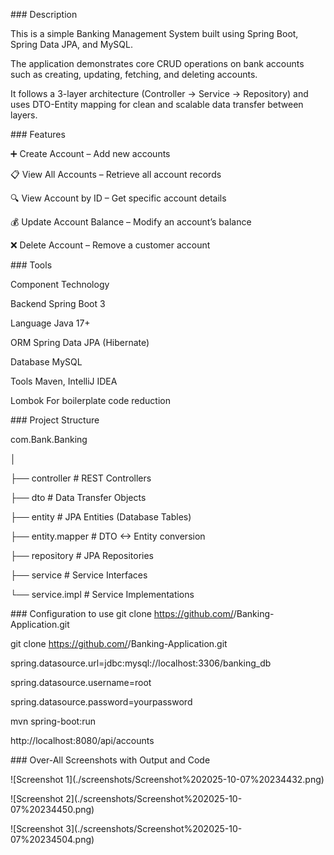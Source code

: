 \### Description



This is a simple Banking Management System built using Spring Boot, Spring Data JPA, and MySQL.

The application demonstrates core CRUD operations on bank accounts such as creating, updating, fetching, and deleting accounts.



It follows a 3-layer architecture (Controller → Service → Repository) and uses DTO-Entity mapping for clean and scalable data transfer between layers.





\### Features



➕ Create Account – Add new accounts



📋 View All Accounts – Retrieve all account records



🔍 View Account by ID – Get specific account details



💰 Update Account Balance – Modify an account’s balance



❌ Delete Account – Remove a customer account





\### Tools

Component	Technology

Backend	Spring Boot 3

Language	Java 17+

ORM	Spring Data JPA (Hibernate)

Database	MySQL

Tools	Maven, IntelliJ IDEA

Lombok	For boilerplate code reduction




\### Project Structure


com.Bank.Banking

│

├── controller        # REST Controllers

├── dto               # Data Transfer Objects

├── entity            # JPA Entities (Database Tables)

├── entity.mapper     # DTO <-> Entity conversion

├── repository        # JPA Repositories

├── service           # Service Interfaces

└── service.impl      # Service Implementations




\### Configuration to use 
git clone https://github.com/<your-username>/Banking-Application.git

git clone https://github.com/<your-username>/Banking-Application.git


spring.datasource.url=jdbc:mysql://localhost:3306/banking\_db

spring.datasource.username=root

spring.datasource.password=yourpassword

mvn spring-boot:run

http://localhost:8080/api/accounts







\###  Over-All Screenshots with Output and Code



!\[Screenshot 1](./screenshots/Screenshot%202025-10-07%20234432.png)

!\[Screenshot 2](./screenshots/Screenshot%202025-10-07%20234450.png)

!\[Screenshot 3](./screenshots/Screenshot%202025-10-07%20234504.png)






